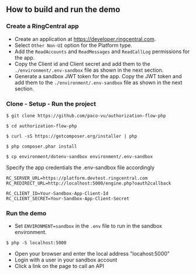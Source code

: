 ## How to build and run the demo

### Create a RingCentral app
* Create an application at https://developer.ringcentral.com.
* Select `Other Non-UI` option for the Platform type.
* Add the `ReadAccounts` and `ReadMessages` and `ReadCallLog` permissions for the app.
* Copy the Client id and Client secret and add them to the `./environment/.env-sandbox` file as shown in the next section.
* Generate a sandbox JWT token for the app. Copy the JWT token and add them to the `./environment/.env-sandbox` file as shown in the next section.

### Clone - Setup - Run the project
```
$ git clone https://github.com/paco-vu/authorization-flow-php

$ cd authorization-flow-php

$ curl -sS https://getcomposer.org/installer | php

$ php composer.phar install

$ cp environment/dotenv-sandbox environment/.env-sandbox
```

Specify the app credentials the .env-sandbox file accordingly
```
RC_SERVER_URL=https://platform.devtest.ringcentral.com
RC_REDIRECT_URL=http://localhost:5000/engine.php?oauth2callback

RC_CLIENT_ID=Your-Sandbox-App-Client-Id
RC_CLIENT_SECRET=Your-Sandbox-App-Client-Secret
```

### Run the demo
* Set `ENVIRONMENT=sandbox` in the `.env` file to run in the sandbox environment.

```
$ php -S localhost:5000
```

* Open your browser and enter the local address "locahost:5000"
* Login with a user in your sandbox account
* Click a link on the page to call an API
